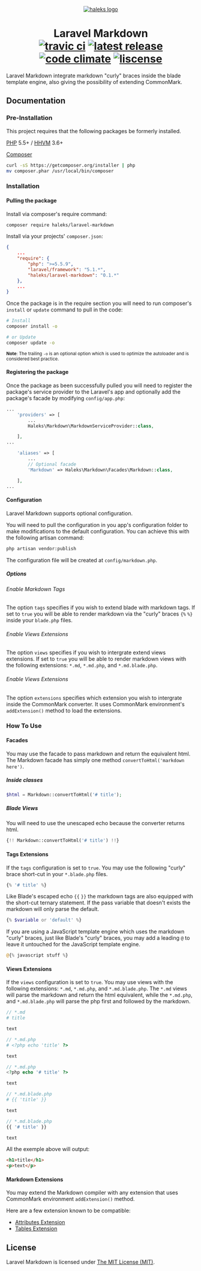 <p align="center">
<a href="https://haleks.ca" target="_blank"><img src="https://haleks.ca/images/logo/haleks[markdown-orange].png" alt="haleks logo"></a>
</p>

<h1 align="center">
Laravel Markdown
<br>
<a href="https://travis-ci.org/haleks/laravel-markdown" target="_blank"><img src="https://img.shields.io/travis/haleks/laravel-markdown/master.svg?style=flat-square" alt="travic ci"></a>
<a href="https://github.com/haleks/laravel-markdown/releases" target="_blank"><img src="https://img.shields.io/github/release/haleks/laravel-markdown.svg?style=flat-square" alt="latest release"></a>
<a href="https://codeclimate.com/github/haleks/laravel-markdown" target="_blank"><img src="https://img.shields.io/codeclimate/github/haleks/laravel-markdown.svg?style=flat-square" alt="code climate"></a>
<a href="LISCENCE" target="_blank"><img src="https://img.shields.io/badge/license-MIT-ff4c00.svg?style=flat-square" alt="liscense"></a>
</h1>

Laravel Markdown integrate markdown "curly" braces inside the blade template engine, also giving the possibility of extending CommonMark.

## Documentation

### Pre-Installation
This project requires that the following packages be formerly installed.

[PHP](https://php.net) 5.5+ / [HHVM](http://hhvm.com) 3.6+

[Composer](https://github.com/composer/composer)  
```bash
curl -sS https://getcomposer.org/installer | php
mv composer.phar /usr/local/bin/composer
```


### Installation

#### Pulling the package
Install via composer's require command:
```bash
composer require haleks/laravel-markdown
```

Install via your projects' `composer.json`:
```json
{
    ...
    "require": {
        "php": ">=5.5.9",
        "laravel/framework": "5.1.*",
        "haleks/laravel-markdown": "0.1.*"
    },
    ...
}
```

Once the package is in the require section you will need to run composer's `install` or `update` command to pull in the code:
```bash
# Install
composer install -o

# or Update
composer update -o
```
<sup>**Note**: The trailing `-o` is an optional option which is used to optimize the autoloader and is considered best practice.</sup>


#### Registering the package
Once the package as been successfully pulled you will need to register the package's service provider to the Laravel's app and optionally add the package's facade by modifying `config/app.php`:

```php
...
    'providers' => [
        ...
        Haleks\Markdown\MarkdownServiceProvider::class,

    ],
...

    'aliases' => [
        ...
        // Optional facade
        'Markdown' => Haleks\Markdown\Facades\Markdown::class,

    ],
...
```


#### Configuration
Laravel Markdown supports optional configuration.

You will need to pull the configuration in you app's configuration folder to make modifications to the default configuration.  You can achieve this with the following artisan command:

``` bash
php artisan vendor:publish
```

The configuration file will be created at `config/markdown.php`.


##### Options

###### Enable Markdown Tags
The option `tags` specifies if you wish to extend blade with markdown tags.  If set to `true` you will be able to render markdown via the "curly" braces  `{%` `%}` inside your `blade.php` files.

###### Enable Views Extensions
The option `views` specifies if you wish to intergrate extend views extensions.  If set to `true` you will be able to render markdown views with the following extensions:  `*.md`, `*.md.php`, and `*.md.blade.php`.

###### Enable Views Extensions
The option `extensions` specifies which extension you wish to intergrate inside the CommonMark converter.  It uses CommonMark environment's `addExtension()` method to load the extensions.


### How To Use

#### Facades
You may use the facade to pass markdown and return the equivalent html.  The Markdown facade has simply one method `convertToHtml('markdown here')`.

##### Inside classes
```php
$html = Markdown::convertToHtml('# title');
```

##### Blade Views
You will need to use the unescaped echo because the converter returns html.

```php
{!! Markdown::convertToHtml('# title') !!}
```

#### Tags Extensions
If the `tags` configuration is set to `true`.  You may use the following "curly" brace short-cut in your `*.blade.php` files.

```php
{% '# title' %}
```

Like Blade's escaped echo `{{` `}}` the markdown tags are also equipped with the short-cut ternary statement.  If the pass variable that doesn't exists the markdown will only parse the default.

```php
{% $variable or 'default' %}
```

If you are using a JavaScript template engine which uses the markdown "curly" braces, just like Blade's "curly" braces, you may add a leading `@` to leave it untouched for the JavaScript template engine.

```php
@{% javascript stuff %}
```

#### Views Extensions
If the `views` configuration is set to `true`.  You may use views with the following extensions: `*.md`, `*.md.php`, and `*.md.blade.php`.  The `*.md` views will parse the markdown and return the html equivalent, while the `*.md.php`, and `*.md.blade.php` will parse the php first and followed by the markdown.

```php
// *.md
# title

text
```
```php
// *.md.php
# <?php echo 'title' ?>

text
```
```php
// *.md.php
<?php echo '# title' ?>

text
```
```php
// *.md.blade.php
# {{ 'title' }}

text
```
```php
// *.md.blade.php
{{ '# title' }}

text
```

All the exemple above will output:

```html
<h1>title</h1>
<p>text</p>
```

#### Markdown Extensions
You may extend the Markdown compiler with any extension that uses CommonMark environment `addExtension()` method.

Here are a few extension known to be compatible:
- [Attributes Extension](https://github.com/webuni/commonmark-table-extension)
- [Tables Extension](https://github.com/webuni/commonmark-table-extension)


## License
Laravel Markdown is licensed under [The MIT License (MIT)](LICENSE).
